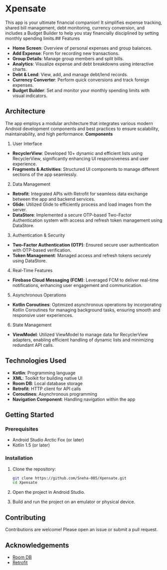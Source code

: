 # Xpensate

This app is your ultimate financial companion! It simplifies expense tracking, shared bill management, debt monitoring, currency conversion, and includes a Budget Builder to help you stay financially disciplined by setting monthly spending limits.## Features

- **Home Screen**: Overview of personal expenses and group balances.
- **Add Expense**:  Form for recording new transactions.
- **Group Details**:  Manage group members and split bills.
- **Analytics**: Visualize expense and debt breakdowns using interactive charts.
- **Debt & Lend**:  View, add, and manage debt/lend records.
- **Currency Converter**: Perform quick conversions and track foreign expenses.
- **Budget Builder**: Set and monitor your monthly spending limits with visual indicators.

## Architecture

The app employs a modular architecture that integrates various modern Android development components and best practices to ensure scalability, maintainability, and high performance.
**Components**
1. User Interface
  - **RecyclerView**: Developed 10+ dynamic and efficient lists using RecyclerView, significantly enhancing UI responsiveness and user experience.
  - **Fragments & Activities**: Structured UI components to manage different sections of the app seamlessly.

2. Data Management
  - **Retrofit**: Integrated APIs with Retrofit for seamless data exchange between the app and backend services.
  - **Glide**: Utilized Glide to efficiently process and load images from the server.
  - **DataStore**: Implemented a secure OTP-based Two-Factor Authentication system with access and refresh token management using DataStore.

3. Authentication & Security
  - **Two-Factor Authentication (OTP)**: Ensured secure user authentication with OTP-based verification.
  - **Token Management**: Managed access and refresh tokens securely using DataStore.

4. Real-Time Features
  - **Firebase Cloud Messaging (FCM)**: Leveraged FCM to deliver real-time notifications, enhancing user engagement and communication.
    
5. Asynchronous Operations
  - **Kotlin Coroutines**: Optimized asynchronous operations by incorporating Kotlin Coroutines for managing background tasks, ensuring smooth and responsive user experiences.

6. State Management
  - **ViewModel**: Utilized ViewModel to manage data for RecyclerView adapters, enabling efficient handling of dynamic lists and minimizing redundant API calls.

## Technologies Used

- **Kotlin**: Programming language
- **XML**: Toolkit for building native UI
- **Room DB**: Local database storage
- **Retrofit**: HTTP client for API calls
- **Coroutines**: Asynchronous programming
- **Navigation Component**: Handling navigation within the app

## Getting Started

### Prerequisites

- Android Studio Arctic Fox (or later)
- Kotlin 1.5 (or later)

### Installation

1. Clone the repository:
    ```sh
    git clone https://github.com/Sneha-005/Xpensate.git
    cd Xpensate
    ```

2. Open the project in Android Studio.

3. Build and run the project on an emulator or physical device.

## Contributing

Contributions are welcome! Please open an issue or submit a pull request.

## Acknowledgements

- [Room DB](https://developer.android.com/training/data-storage/room)
- [Retrofit](https://square.github.io/retrofit/)
